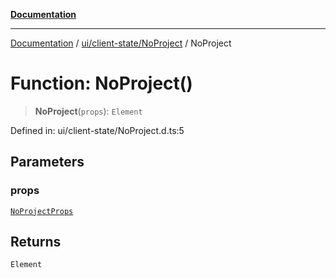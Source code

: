 [**Documentation**](../../../../index.md)

***

[Documentation](../../../../index.md) / [ui/client-state/NoProject](../index.md) / NoProject

# Function: NoProject()

> **NoProject**(`props`): `Element`

Defined in: ui/client-state/NoProject.d.ts:5

## Parameters

### props

[`NoProjectProps`](../interfaces/NoProjectProps.md)

## Returns

`Element`
